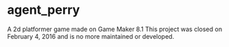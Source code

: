 # agent_perry
A 2d platformer game made on Game Maker 8.1
This project was closed on ‎February ‎4, ‎2016 and is no more maintained or developed.
